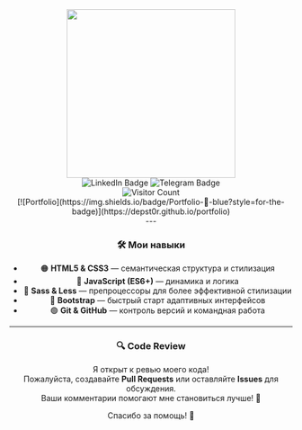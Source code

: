 
<div id="header" align="center">
  <img src="https://media1.giphy.com/media/v1.Y2lkPTc5MGI3NjExazNlc2JraWloMmIxM241OGtsc2tkZDNxaTI0MXlhd29qMTd6ZThyZiZlcD12MV9pbnRlcm5hbF9naWZfYnlfaWQmY3Q9Zw/78XCFBGOlS6keY1Bil/giphy.gif" width="300"/>
</div>

<div align="center">


<a href="https://www.linkedin.com/in/siarhey-pantsialeyenka-4537461a7" style="text-decoration:none" target="_blank">
  <img src="https://img.shields.io/badge/LinkedIn-blue?style=for-the-badge&logo=linkedin&logoColor=white" alt="LinkedIn Badge"/>
</a>
<a href="https://t.me/depstor_1" style="text-decoration:none" target="_blank">
  <img src="https://img.shields.io/badge/Telegram-blue?style=for-the-badge&logo=telegram&logoColor=white" alt="Telegram Badge"/>
</a>


<br/>
<img src="https://komarev.com/ghpvc/?username=depst0r&style=flat-square&color=red" alt="Visitor Count"/>


<br/>
[![Portfolio](https://img.shields.io/badge/Portfolio-🚀-blue?style=for-the-badge)](https://depst0r.github.io/portfolio)
<br/>
---

### 🛠️ **Мои навыки**

- 🟠 **HTML5 & CSS3** — семантическая структура и стилизация
- 💛 **JavaScript (ES6+)** — динамика и логика
- 💜 **Sass & Less** — препроцессоры для более эффективной стилизации
- 💙 **Bootstrap** — быстрый старт адаптивных интерфейсов
- 🟢 **Git & GitHub** — контроль версий и командная работа

---

### 🔍 **Code Review**

Я открыт к ревью моего кода!  
Пожалуйста, создавайте **Pull Requests** или оставляйте **Issues** для обсуждения.  
Ваши комментарии помогают мне становиться лучше! 🙌

Спасибо за помощь! 💙

</div>
